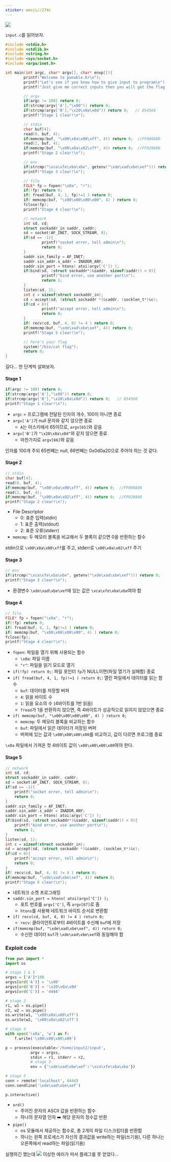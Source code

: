 ```yaml
---
sticker: emoji//274c
---
```

![](Attachments/{A49BB709-E2C2-44C1-8663-4DEC017985C0}.png)

`input.c`를 읽어보자.

```c
#include <stdio.h>
#include <stdlib.h>
#include <string.h>
#include <sys/socket.h>
#include <arpa/inet.h>

int main(int argc, char* argv[], char* envp[]){
        printf("Welcome to pwnable.kr\n");
        printf("Let's see if you know how to give input to program\n");
        printf("Just give me correct inputs then you will get the flag :)\n");

        // argv
        if(argc != 100) return 0;
        if(strcmp(argv['A'],"\x00")) return 0;
        if(strcmp(argv['B'],"\x20\x0a\x0d")) return 0;   // 854560
        printf("Stage 1 clear!\n");

        // stdio
        char buf[4];
        read(0, buf, 4);
        if(memcmp(buf, "\x00\x0a\x00\xff", 4)) return 0;  //FF000A00
        read(2, buf, 4);
        if(memcmp(buf, "\x00\x0a\x02\xff", 4)) return 0;  //FF020A00
        printf("Stage 2 clear!\n");

        // env
        if(strcmp("\xca\xfe\xba\xbe", getenv("\xde\xad\xbe\xef"))) return 0;
        printf("Stage 3 clear!\n");

        // file
        FILE* fp = fopen("\x0a", "r");
        if(!fp) return 0;
        if( fread(buf, 4, 1, fp)!=1 ) return 0;
        if( memcmp(buf, "\x00\x00\x00\x00", 4) ) return 0;
        fclose(fp);
        printf("Stage 4 clear!\n");

        // network
        int sd, cd;
        struct sockaddr_in saddr, caddr;
        sd = socket(AF_INET, SOCK_STREAM, 0);
        if(sd == -1){
                printf("socket error, tell admin\n");
                return 0;
        }
        saddr.sin_family = AF_INET;
        saddr.sin_addr.s_addr = INADDR_ANY;
        saddr.sin_port = htons( atoi(argv['C']) );
        if(bind(sd, (struct sockaddr*)&saddr, sizeof(saddr)) < 0){
                printf("bind error, use another port\n");
                return 1;
        }
        listen(sd, 1);
        int c = sizeof(struct sockaddr_in);
        cd = accept(sd, (struct sockaddr *)&caddr, (socklen_t*)&c);
        if(cd < 0){
                printf("accept error, tell admin\n");
                return 0;
        }
        if( recv(cd, buf, 4, 0) != 4 ) return 0;
        if(memcmp(buf, "\xde\xad\xbe\xef", 4)) return 0;
        printf("Stage 5 clear!\n");

        // here's your flag
        system("/bin/cat flag");
        return 0;
}
```

길다...
한 단계씩 살펴보자.

#### Stage 1
```c
if(argc != 100) return 0;
if(strcmp(argv['A'],"\x00")) return 0;
if(strcmp(argv['B'],"\x20\x0a\x0d")) return 0;   // 854560
printf("Stage 1 clear!\n");
```
- `argc` = 프로그램에 전달된 인자의 개수, 100이 아니면 종료
- `argv['A']`가 null 문자와 같지 않으면 종료
	- `A`는 아스키에서 65이므로, `argv[65]`와 같음
- `argv['B']`가 `"\x20\x0a\x0d"`와 같지 않으면 종료
	- 마찬가지로 `argv[66]`와 같음

인자를 100개 주되 65번째는 null, 66번째는 0x0d0a20으로 주어야 하는 것 같다.


#### Stage 2
```c
// stdio
char buf[4];
read(0, buf, 4);
if(memcmp(buf, "\x00\x0a\x00\xff", 4)) return 0;  //FF000A00
read(2, buf, 4);
if(memcmp(buf, "\x00\x0a\x02\xff", 4)) return 0;  //FF020A00
printf("Stage 2 clear!\n");
```
-  File Descriptor
	- 0: 표준 입력(stdin)
	- 1: 표준 출력(stdout)
	- 2: 표준 오류(stderr)
- `memcmp`: 두 메모리 블록을 비교해서 두 블록이 같으면 0을 반환하는 함수

stdin으로 `\x00\x0a\x00\xff`를 주고, stderr로 `\x00\x0a\x02\xff` 주기


#### Stage 3
```c
// env
if(strcmp("\xca\xfe\xba\xbe", getenv("\xde\xad\xbe\xef"))) return 0;
printf("Stage 3 clear!\n");
```
- 환경변수 `\xde\xad\xbe\xef`에 있는 값은 `\xca\xfe\xba\xbe`여야 함


#### Stage 4
```c
// file
FILE* fp = fopen("\x0a", "r");
if(!fp) return 0;
if( fread(buf, 4, 1, fp)!=1 ) return 0;
if( memcmp(buf, "\x00\x00\x00\x00", 4) ) return 0;
fclose(fp);
printf("Stage 4 clear!\n");
```
- `fopen`: 파일을 열기 위해 사용되는 함수
	- `\x0a`: 파일 이름
	- `"r"`: 파일을 읽기 모드로 열기
- `if(!fp) return 0;`: 파일 포인터 `fp`가 NULL이면(파일 열기가 실패함) 종료
- `if( fread(buf, 4, 1, fp)!=1 ) return 0;`: 열린 파일에서 데이터를 읽는 함수
	- `buf`: 데이터를 저장할 버퍼
	- `4`: 읽을 바이트 수
	- `1`: 읽을 요소의 수 (4바이트를 1번 읽음)
	- `fread`가 1을 반환하지 않으면, 즉 4바이트가 성공적으로 읽히지 않았으면 종료
- `if( memcmp(buf, "\x00\x00\x00\x00", 4) ) return 0;`
	- `memcmp`: 두 메모리 블록을 비교하는 함수
	- `buf`: 파일에서 읽은 데이터가 저장된 버퍼
	- 버퍼에 있는 값과 `\x00\x00\x00\x00`를 비교하고, 값이 다르면 프로그램 종료

`\x0a` 파일에서 가져온 첫 4바이트 값이 `\x00\x00\x00\x00`여야 한다.


#### Stage 5
```c
// network
int sd, cd;
struct sockaddr_in saddr, caddr;
sd = socket(AF_INET, SOCK_STREAM, 0);
if(sd == -1){
	printf("socket error, tell admin\n");
	return 0;
}
saddr.sin_family = AF_INET;
saddr.sin_addr.s_addr = INADDR_ANY;
saddr.sin_port = htons( atoi(argv['C']) );
if(bind(sd, (struct sockaddr*)&saddr, sizeof(saddr)) < 0){
	printf("bind error, use another port\n");
	return 1;
}
listen(sd, 1);
int c = sizeof(struct sockaddr_in);
cd = accept(sd, (struct sockaddr *)&caddr, (socklen_t*)&c);
if(cd < 0){
	printf("accept error, tell admin\n");
	return 0;
}
if( recv(cd, buf, 4, 0) != 4 ) return 0;
if(memcmp(buf, "\xde\xad\xbe\xef", 4)) return 0;
printf("Stage 5 clear!\n");
```
- 네트워크 소켓 프로그래밍
- `saddr.sin_port = htons( atoi(argv['C']) );`
	- 포트 번호를 `argv['C']`, 즉 `argv[67]`로 줌
	- `htons`를 사용해 네트워크 바이트 순서로 변환함
- `if( recv(cd, buf, 4, 0) != 4 ) return 0;`
	- `recv`: 클라이언트로부터 4바이트를 수신해 `buf`에 저장
- `if(memcmp(buf, "\xde\xad\xbe\xef", 4)) return 0;`
	- 수신한 데이터 `buf`가 `\xde\xad\xbe\xef`와 동일해야 함


### Exploit code

```python
from pwn import *
import os

# stage 1 & 5
argvs = ['A']*100
argvs[ord('A')] = '\x00'
argvs[ord('B')] = '\x20\x0a\x0d'
argvs[ord('C')] = '4444'

# stage 2
r1, w1 = os.pipe()
r2, w2 = os.pipe()
os.write(w1, '\x00\x0a\x00\xff')
os.write(w2, '\x00\x0a\x02\xff')

# stage 4
with open('\x0a', 'w') as f:
	f.write('\x00\x00\x00\x00')

p = process(executable='/home/input2/input',
		   argv = argvs,
		   stdin = r1, stderr = r2,
		   # stage 3
		   env = {'\xde\xad\xbe\xef':'\xca\xfe\xba\xbe'})

# stage 5
conn = remote('localhost', 4444)
conn.sendline('\xde\xad\xbe\xef')

p.interactive()
```

- `ord()`
	- 주어진 문자의 ASCII 값을 반환하는 함수
	- 하나의 문자열 인자 ➡️ 해당 문자의 정수값 반환
- `pipe()`
	- os 모듈에서 제공하는 함수로, 총 2개의 파일 디스크립터를 반환함
	- 하나는 왼쪽 프로세스가 자신의 결과값을 write하는 파일(쓰기용), 다른 하나는 오른쪽에서 read하는 파일(읽기용)


실행하긴 했는데
![](Attachments/{1B3BE44E-3BD8-4CDD-832F-AEEDB53C8347}.png)
이상한 에러가 떠서 플래그를 못 얻었다...